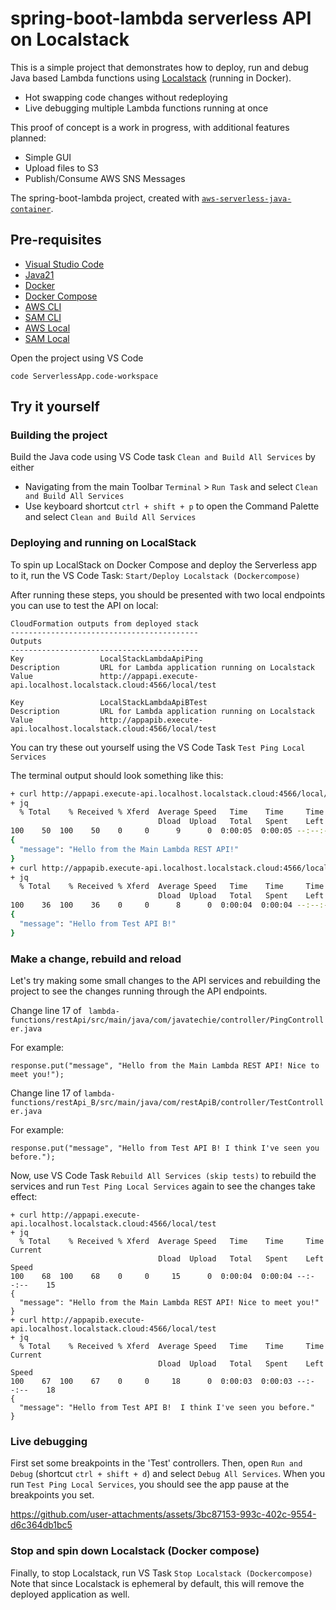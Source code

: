 # spring-boot-lambda serverless API on Localstack

This is a simple project that demonstrates how to deploy, run and debug Java based Lambda functions using [Localstack](https://www.localstack.cloud/) (running in Docker).

- Hot swapping code changes without redeploying 
- Live debugging multiple Lambda functions running at once

This proof of concept is a work in progress, with additional features planned: 

- Simple GUI
- Upload files to S3
- Publish/Consume AWS SNS Messages

The spring-boot-lambda project, created with [`aws-serverless-java-container`](https://github.com/aws/serverless-java-container).

## Pre-requisites
* [Visual Studio Code](https://code.visualstudio.com/)
* [Java21](https://openjdk.org/projects/jdk/21/)
* [Docker](https://docs.docker.com/get-started/get-docker/)
* [Docker Compose](https://docs.docker.com/compose/)
* [AWS CLI](https://aws.amazon.com/cli/)
* [SAM CLI](https://github.com/awslabs/aws-sam-cli)
* [AWS Local](https://github.com/localstack/awscli-local)
* [SAM Local](https://github.com/localstack/aws-sam-cli-local)


Open the project using VS Code 
```
code ServerlessApp.code-workspace
```
## Try it yourself

### Building the project
Build the Java code using VS Code task `Clean and Build All Services` by either 
- Navigating from the main Toolbar `Terminal` > `Run Task` and select `Clean and Build All Services`
- Use keyboard shortcut `ctrl + shift + p` to open the Command Palette and select `Clean and Build All Services`


### Deploying and running on LocalStack
To spin up LocalStack on Docker Compose and deploy the Serverless app to it, run the VS Code Task: 
`Start/Deploy Localstack (Dockercompose)`

After running these steps, you should be presented with two local endpoints you can use to test the API on local: 
```
CloudFormation outputs from deployed stack
------------------------------------------
Outputs                                                                                                              
------------------------------------------
Key                 LocalStackLambdaApiPing                                                                                                                       
Description         URL for Lambda application running on Localstack                                                                                              
Value               http://appapi.execute-api.localhost.localstack.cloud:4566/local/test                                                                          

Key                 LocalStackLambdaApiBTest                                                                                                                      
Description         URL for Lambda application running on Localstack                                                                                              
Value               http://appapib.execute-api.localhost.localstack.cloud:4566/local/test 
```

You can try these out yourself using the VS Code Task `Test Ping Local Services`

The terminal output should look something like this: 

```bash
+ curl http://appapi.execute-api.localhost.localstack.cloud:4566/local/test
+ jq
  % Total    % Received % Xferd  Average Speed   Time    Time     Time  Current
                                 Dload  Upload   Total   Spent    Left  Speed
100    50  100    50    0     0      9      0  0:00:05  0:00:05 --:--:--    10
{
  "message": "Hello from the Main Lambda REST API!"
}
+ curl http://appapib.execute-api.localhost.localstack.cloud:4566/local/test
+ jq
  % Total    % Received % Xferd  Average Speed   Time    Time     Time  Current
                                 Dload  Upload   Total   Spent    Left  Speed
100    36  100    36    0     0      8      0  0:00:04  0:00:04 --:--:--     8
{
  "message": "Hello from Test API B!"
}
```

### Make a change, rebuild and reload
Let's try making some small changes to the API services and rebuilding the project to see the changes running through the API endpoints.

Change line 17 of `
lambda-functions/restApi/src/main/java/com/javatechie/controller/PingController.java`

For example:
```
response.put("message", "Hello from the Main Lambda REST API! Nice to meet you!");
```

Change line 17 of `lambda-functions/restApi_B/src/main/java/com/restApiB/controller/TestController.java`

For example: 
```
response.put("message", "Hello from Test API B! I think I've seen you before.");
```
Now, use VS Code Task `Rebuild All Services (skip tests)` to rebuild the services and run `Test Ping Local Services` again to see the changes take effect: 

```
+ curl http://appapi.execute-api.localhost.localstack.cloud:4566/local/test
+ jq
  % Total    % Received % Xferd  Average Speed   Time    Time     Time  Current
                                 Dload  Upload   Total   Spent    Left  Speed
100    68  100    68    0     0     15      0  0:00:04  0:00:04 --:--:--    15
{
  "message": "Hello from the Main Lambda REST API! Nice to meet you!"
}
+ curl http://appapib.execute-api.localhost.localstack.cloud:4566/local/test
+ jq
  % Total    % Received % Xferd  Average Speed   Time    Time     Time  Current
                                 Dload  Upload   Total   Spent    Left  Speed
100    67  100    67    0     0     18      0  0:00:03  0:00:03 --:--:--    18
{
  "message": "Hello from Test API B!  I think I've seen you before."
}
```

### Live debugging

First set some breakpoints in the 'Test' controllers. Then, open `Run and Debug` (shortcut `ctrl + shift + d`) and select `Debug All Services`. When you run `Test Ping Local Services`, you should see the app pause at the breakpoints you set. 

https://github.com/user-attachments/assets/3bc87153-993c-402c-9554-d6c364db1bc5


### Stop and spin down Localstack (Docker compose)
Finally, to stop Localstack, run VS Task `Stop Localstack (Dockercompose)`
Note that since Localstack is ephemeral by default, this will remove the deployed application as well. 
